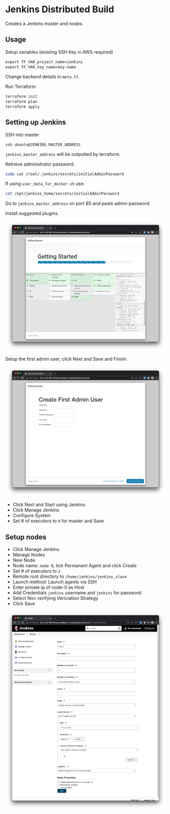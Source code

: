 # Jenkins Distributed Build

Creates a Jenkins master and nodes.

## Usage

Setup variables (existing SSH Key in AWS required)
```
export TF_VAR_project_name=jenkins
export TF_VAR_key_name=key-name
```
Change backend details in `meta.tf`.

Run Terraform
```
terraform init
terraform plan
terraform apply
```

## Setting up Jenkins

SSH into master
```
ssh ubuntu@JENKINS_MASTER_ADDRESS
```
`jenkins_master_address` will be outputted by terraform.

Retrieve administrator password:
```bash
sudo cat /root/.jenkins/secrets/initialAdminPassword
```

If using `user_data_for_docker.sh` use:
```bash
cat /opt/jenkins_home/secrets/initialAdminPassword
```

Go to `jenkins_master_address` on port 80 and paste admin password.

Install suggested plugins.

![Installing plugins](docs/images/installing-plugins.png)

Setup the first admin user, click Next and Save and Finish.

![Setup admin user](docs/images/setup-admin-user.png)

- Click Next and Start using Jenkins.
- Click Manage Jenkins
- Configure System
- Set # of executors to `0` for master and Save

## Setup nodes

- Click Manage Jenkins
- Manage Nodes
- New Node
- Node name: `node 0`, tick Permanent Agent and click Create
- Set # of executors to `2`
- Remote root directory to `/home/jenkins/jenkins_slave`
- Launch method: Launch agents via SSH
- Enter private ip of node-0 as Host
- Add Credentials `jenkins` username and `jenkins` for password
- Select Non verifying Vericiation Strategy
- Click Save

![Setup node](docs/images/setup-node.png)
